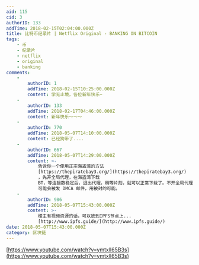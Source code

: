 ```yaml
---
aid: 115
cid: 3
authorID: 133
addTime: 2018-02-15T02:04:00.000Z
title: 比特币纪录片 | Netflix Original - BANKING ON BITCOIN
tags:
    - 币
    - 纪录片
    - netflix
    - original
    - banking
comments:
    -
        authorID: 1
        addTime: 2018-02-15T10:25:00.000Z
        content: 学无止境，各位新年快乐~
    -
        authorID: 133
        addTime: 2018-02-17T04:46:00.000Z
        content: 新年快乐～～～
    -
        authorID: 770
        addTime: 2018-05-07T14:10:00.000Z
        content: 已经狗带了....
    -
        authorID: 667
        addTime: 2018-05-07T14:29:00.000Z
        content: >-
            告诉你一个使用正宗海盗湾的方法
            [https://thepiratebay3.org/](https://thepiratebay3.org/)
            ，先开全局代理，在海盗湾下载
            BT，等连接数稳定后，退出代理，稍等片刻，就可以正常下载了。不开全局代理的话是找不到其他ip的；但是如果在找到连接数之后不断开全局代理，vps
            可能会被发 DMCA 邮件，用被封的可能。
    -
        authorID: 986
        addTime: 2018-05-07T15:43:00.000Z
        content: >-
            楼主有视频资源的话，可以放到IPFS节点上...
            [http://www.ipfs.guide/](http://www.ipfs.guide/)
date: 2018-05-07T15:43:00.000Z
category: 区块链
---
```


[https://www.youtube.com/watch?v=ymtxlI65B3s](https://www.youtube.com/watch?v=ymtxlI65B3s)
